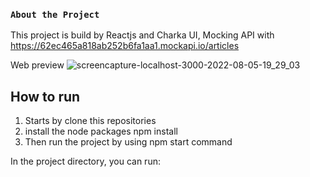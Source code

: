 ### `About the Project`
This project is build by Reactjs and Charka UI, Mocking API with
https://62ec465a818ab252b6fa1aa1.mockapi.io/articles

Web preview
![screencapture-localhost-3000-2022-08-05-19_29_03](https://user-images.githubusercontent.com/58112014/183077319-cd12d9e6-19bb-432b-8973-2e39843a64f9.png)


## How to run
1. Starts by clone this repositories
2. install the node packages npm install 
3. Then run the project by using npm start command

In the project directory, you can run:
